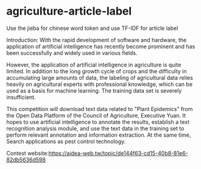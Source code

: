 # agriculture-article-label
Use the jieba for chinese word token and use TF-IDF for article label


Introduction:
With the rapid development of software and hardware, the application of artificial intelligence has recently become prominent and has been successfully and widely used in various fields.

However, the application of artificial intelligence in agriculture is quite limited. In addition to the long growth cycle of crops and the difficulty in accumulating large amounts of data, the labeling of agricultural data relies heavily on agricultural experts with professional knowledge, which can be used as a basis for machine learning. The training data set is severely insufficient.

This competition will download text data related to "Plant Epidemics" from the Open Data Platform of the Council of Agriculture, Executive Yuan. It hopes to use artificial intelligence to annotate the results, establish a text recognition analysis module, and use the text data in the training set to perform relevant annotation and information extraction. At the same time, Search applications as pest control technology.

Contest website:https://aidea-web.tw/topic/de144f63-cd15-40b8-81e6-82db5636d598
